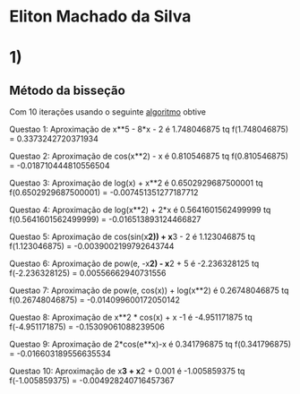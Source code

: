 # Eliton Machado da Silva

# 1)

## Método da bisseção

Com 10 iterações usando o seguinte [algoritmo]() obtive

Questao 1:
Aproximação de x**5 - 8*x - 2 é 1.748046875 tq
f(1.748046875) = 0.3373242720371934

Questao 2:
Aproximação de cos(x**2) - x é 0.810546875 tq
f(0.810546875) = -0.018710444810556504

Questao 3:
Aproximação de log(x) + x**2 é 0.6502929687500001 tq
f(0.6502929687500001) = -0.007451351277187712

Questao 4:
Aproximação de log(x**2) + 2*x é 0.5641601562499999 tq
f(0.5641601562499999) = -0.016513893124466827

Questao 5:
Aproximação de cos(sin(x**2)) + x**3 - 2 é 1.123046875 tq
f(1.123046875) = -0.0039002199792643744

Questao 6:
Aproximação de pow(e, -x**2) - x**2 + 5 é -2.236328125 tq
f(-2.236328125) = 0.00556662940731556

Questao 7:
Aproximação de pow(e, cos(x)) + log(x**2) é 0.26748046875 tq
f(0.26748046875) = -0.014099600172050142

Questao 8:
Aproximação de x**2 * cos(x) + x -1 é -4.951171875 tq
f(-4.951171875) = -0.15309061088239506

Questao 9:
Aproximação de 2*cos(e**x)-x é 0.341796875 tq
f(0.341796875) = -0.016603189556635534

Questao 10:
Aproximação de x**3 + x**2 + 0.001 é -1.005859375 tq
f(-1.005859375) = -0.004928240716457367